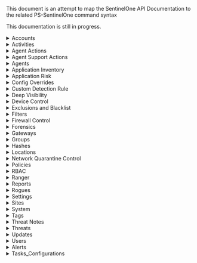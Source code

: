 This document is an attempt to map the SentinelOne API Documentation to the related PS-SentinelOne command syntax

This documentation is still in progress.

<details>
<summary>Accounts</summary>

### Create Account
Not Planned / Supported.
Requires Global or Support permissions

### Expire an Account
Not Planned / Supported.
Requires Global or Support permissions

### Generate/Regenerate Uninstall Password
Not Planned / Supported.
Requires a ticket with Support to enable.

### Get Account by ID

```PowerShell
Get-S1Account -AccountID <id>
```

### Get Accounts

```PowerShell
Get-S1Account -Name <string> -AccountID <string[]> -Count <int> -SortBy {accountType | activeAgents | createdAt | expiration | id | name | numberOfSites | state | updatedAt} -SortOrder {asc | desc} -CountOnly
```

### Get Uninstall Password
Not Planned / Supported.
Seems to require Global or Support Permissions. Documentation doesn't specify.

### Get Uninstall Password Metadata
Not Planned / Supported.
Seems to require Global or Support Permissions. Documentation doesn't specify.

### Reactivate Account
Not Planned / Supported.
Requires Global or Support permissions

### Revert Policy
Not Planned / Supported.

### Revoke Uninstall Password
Not Planned / Supported.

### Update Account
Not Planned / Supported.
Requires Global or Support permissions

</details>

<details>
<summary>Activities</summary>

### Get Activities

```PowerShell
Get-S1Activity
```

### Get Activity Types

```PowerShell
Get-S1ActivityType
```

### Last activity as Syslog message
Not currently supported. May be added in the future.

</details>

<details>
<summary>Agent Actions</summary>

### Abort Scan

```PowerShell
Invoke-S1AgentAction -AgentID <String[]> -AbortScan
```

### Approve Uninstall

```PowerShell
Invoke-S1AgentAction -AgentID <String[]> -ApproveUninstall
```

### Broadcast Message
```PowerShell
Invoke-S1AgentAction -AgentID <String[]> -SendMessage <String>
```

### Can run Remote Shell

```PowerShell
Invoke-S1AgentAction -AgentID <String[]> -CanRunRemoteShell
```

### Connect to Network

```PowerShell
Invoke-S1AgentAction -AgentID <String[]> -ConnectToNetwork
```

### Decommission

```PowerShell
Invoke-S1AgentAction -AgentID <String[]> -Decommission
```

### Disable Agent

```PowerShell
Invoke-S1AgentAction -AgentID <String[]> -DisableAgent
```

### Disable Ranger

```PowerShell
Invoke-S1AgentAction -AgentID <String[]> -DisableRanger
```

### Disconnect from Network

```PowerShell
Invoke-S1AgentAction -AgentID <String[]> -DisconnectFromNetwork
```

### Enable Agent

```PowerShell
Invoke-S1AgentAction -AgentID <String[]> -EnableAgent
```

### Enable Ranger

```PowerShell
Invoke-S1AgentAction -AgentID <String[]> -EnableRanger
```

### Fetch Files

```PowerShell
Invoke-S1FetchFile -AgentID <String> -FilePath <String[]> -Password <String>
```

```PowerShell
Invoke-S1FetchFile -Agent <agent_id> -FilePath "/path/to/file", "C:\path\to\file" -Password "SuperSecretPassword"
```

### Fetch Firewall Logs

```PowerShell
Invoke-S1AgentAction -Agent <agent_id> -FetchFirewallLogs -ReportLocal <boolean> -ReportManagement <boolean>
```

### Fetch Firewall Rules
Documentation currently only mentions the "native" format and "initial" states

```PowerShell
Invoke-S1AgentAction -Agent <agent_id> -FetchFirewallRules -FirewallRuleFormat "native" -FirewallRuleState "initial"
```

### Fetch Logs

```PowerShell
Invoke-S1AgentAction -Agent <agent_id> -FetchLogs -PlatformLogs $true -AgentLogs $true -CustomerFacingLogs $true
```

### Get Applications

```PowerShell
Invoke-S1AgentAction -Agent <agent_id> -GetApplications
```

### Initiate Scan

```PowerShell
Invoke-S1AgentAction -Agent <agent_id> -Scan
```

### Mark as up-to-date

```PowerShell
Invoke-S1AgentAction -Agent <agent_id> -MarkAsUpToDate
```

### Move between Sites

```PowerShell
Invoke-S1AgentAction -Agent <agent_id> -MoveToSite -SiteID <site_id>
```

### Move to Console

```PowerShell
Invoke-S1AgentAction -Agent <agent_id> -MoveToConsole -ConsoleSiteToken <console_site_token>
```

### Randomize UUID

```PowerShell
Invoke-S1AgentAction -Agent <agent_id> -RandomizeUUID
```

### Reject Uninstall

```PowerShell
Invoke-S1AgentAction -Agent <agent_id> -RejectUninstall
```

### Reset Local Config

```PowerShell
Invoke-S1AgentAction -Agent <agent_id> -ResetLocalConfig
```

### Restart

```PowerShell
Invoke-S1AgentAction -Agent <agent_id> -Restart
```

### Set External ID

```PowerShell
Invoke-S1AgentAction -Agent <agent_id> -SetExternalID <external_id>
```

### Set Persistent Configuration Overrides
Not Planned / Supported.
Requires Global or Support permissions

### Shutdown

```PowerShell
Invoke-S1AgentAction -Agent <agent_id> -Shutdown
```

### Start Remote Profiling

```PowerShell
Invoke-S1AgentAction -Agent <agent_id> -StartRemoteProfiling -TimeoutInSeconds 60
```

### Start Remote Shell
Not yet implemented

### Stop Remote Profiling

```PowerShell
Invoke-S1AgentAction -Agent <agent_id> -StopRemoteProfiling
```

### Terminate Remote Shell
Not yet implemented

### Uninstall

```PowerShell
Invoke-S1AgentAction -Agent <agent_id> -Uninstall
```

### Update Software

```PowerShell
Invoke-S1AgentAction -AgentID $Agent.id -UpdateSoftware -PackageID $Package.id -UpdateTiming immediately
```

</details>

<details>
<summary>Agent Support Actions</summary>

### Clear Remote Shell
Not yet implemented

</details>

<details>
<summary>Agents</summary>

### Applications

```PowerShell
Get-S1Application -AgentID <agent_id>
```

### Count Agents
Not yet implemented

### Export Agent Logs
Not yet implemented

### Export Agents
Not yet implemented

### Get Agents

```PowerShell
Get-S1Agent -Name <String> -ScanStatus <String[]> -MachineType <String[]> -OSType <String[]> -MitigationMode <String> -Infected <String> -AppVulnerabilityStatus <String[]> -IsPendingUninstall <String> -IsUninstalled <String> -IsDecommissioned <String> -ADQuery <String[]> -Domain <String[]> -LocalIP <String[]> -AgentID <String[]> -GroupID <String[]> -SiteID <String[]> -AccountID <String[]>
```

### Get Passphrase

```PowerShell
Get-S1Passphrase
```

### Processes
Not implemented. Labeled as obsolete

</details>

<details>
<summary>Application Inventory</summary>

### Counters
Not implemented. Labeled as deprecated.

### Grouped App inventory
Not implemented. Labeled as deprecated.

</details>

<details>
<summary>Application Risk</summary>

### Export Applications
Not implemented

### Get Applications

```PowerShell
Get-S1Application -ApplicationName <String[]> -ApplicationID <String[]> -GroupID <String[]> -SiteID <String[]> -AccountID <String[]> -RiskLevel <String[]> -ApplicationType <String[]> -OS <String[]> -MachineType <String[]> -Decommissioned <String>
```

### Get CVEs
Not implemented

</details>

<details>
<summary>Config Overrides</summary>

</details>

<details>
<summary>Custom Detection Rule</summary>

</details>

<details>
<summary>Deep Visibility</summary>

</details>

<details>
<summary>Device Control</summary>

</details>

<details>
<summary>Exclusions and Blacklist</summary>

</details>

<details>
<summary>Filters</summary>

</details>

<details>
<summary>Firewall Control</summary>

</details>

<details>
<summary>Forensics</summary>

</details>

<details>
<summary>Gateways</summary>

</details>

<details>
<summary>Groups</summary>

</details>

<details>
<summary>Hashes</summary>

</details>

<details>
<summary>Locations</summary>

</details>

<details>
<summary>Network Quarantine Control</summary>

</details>

<details>
<summary>Policies</summary>

</details>

<details>
<summary>RBAC</summary>

</details>

<details>
<summary>Ranger</summary>

</details>

<details>
<summary>Reports</summary>

</details>

<details>
<summary>Rogues</summary>

</details>

<details>
<summary>Settings</summary>

</details>

<details>
<summary>Sites</summary>

</details>

<details>
<summary>System</summary>

### Cache Status

```PowerShell
Get-S1System -CacheStatus
```

### Database Status

```PowerShell
Get-S1System -DatabaseStatus
```

### Get System Config
Not implemented

### Set System Config
Not implemented

### System Info

```PowerShell
Get-S1System -Info
```

### System Status

```PowerShell
Get-S1System -Status
```

</details>

<details>
<summary>Tags</summary>

</details>

<details>
<summary>Threat Notes</summary>

</details>

<details>
<summary>Threats</summary>

</details>

<details>
<summary>Updates</summary>

### Delete Packages
Not currently supported.

### Deploy System Package
Not currently supported.

### Download Agent Package
Not currently supported. Labeled as Deprecated.

### Download Package

### Get Latest Packages
Available options:
```PowerShell
Get-S1Package -OSType <String[]> -Status <String[]> -PackageType <String> -FileExtension <String> -Query <String> -Version <String> -PackageID <String[]> -AccountID <String[]> -SiteID <String[]>
```

Specific example:
```PowerShell
Get-S1Package -Status ga -OSType windows -FileExtension .exe -Version "4.6.12.241" -Query "64bit"
```

### Latest Packages by OS
Not currently supported. Labeled as Deprecated.

### Update package
Not currently supported.

### Upload Agent Package
Not currently supported.

### Upload System Package
Not currently supported.

</details>

<details>
<summary>Users</summary>

</details>

<details>
<summary>Alerts</summary>

</details>

<details>
<summary>Tasks_Configurations</summary>

</details>